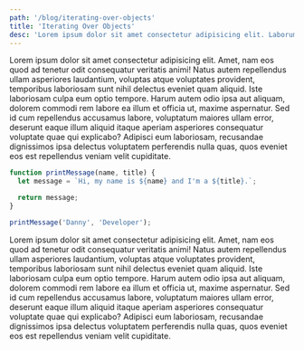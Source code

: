 ```yaml
---
path: '/blog/iterating-over-objects'
title: 'Iterating Over Objects'
desc: 'Lorem ipsum dolor sit amet consectetur adipisicing elit. Laborum nihil culpa similique repellendus magnam dicta.'
---
```


Lorem ipsum dolor sit amet consectetur adipisicing elit. Amet, nam eos quod ad tenetur odit consequatur veritatis animi! Natus autem repellendus ullam asperiores laudantium, voluptas atque voluptates provident, temporibus laboriosam sunt nihil delectus eveniet quam aliquid. Iste laboriosam culpa eum optio tempore. Harum autem odio ipsa aut aliquam, dolorem commodi rem labore ea illum et officia ut, maxime aspernatur. Sed id cum repellendus accusamus labore, voluptatum maiores ullam error, deserunt eaque illum aliquid itaque aperiam asperiores consequatur voluptate quae qui explicabo? Adipisci eum laboriosam, recusandae dignissimos ipsa delectus voluptatem perferendis nulla quas, quos eveniet eos est repellendus veniam velit cupiditate.

```javascript
function printMessage(name, title) {
  let message = `Hi, my name is ${name} and I'm a ${title}.`;

  return message;
}

printMessage('Danny', 'Developer');
```

Lorem ipsum dolor sit amet consectetur adipisicing elit. Amet, nam eos quod ad tenetur odit consequatur veritatis animi! Natus autem repellendus ullam asperiores laudantium, voluptas atque voluptates provident, temporibus laboriosam sunt nihil delectus eveniet quam aliquid. Iste laboriosam culpa eum optio tempore. Harum autem odio ipsa aut aliquam, dolorem commodi rem labore ea illum et officia ut, maxime aspernatur. Sed id cum repellendus accusamus labore, voluptatum maiores ullam error, deserunt eaque illum aliquid itaque aperiam asperiores consequatur voluptate quae qui explicabo? Adipisci eum laboriosam, recusandae dignissimos ipsa delectus voluptatem perferendis nulla quas, quos eveniet eos est repellendus veniam velit cupiditate.
